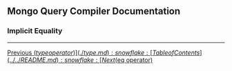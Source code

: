 ## Mongo Query Compiler Documentation

### Implicit Equality


---

[Previous ($type operator)](./type.md) :snowflake: 
[Table of Contents](../../README.md) :snowflake: 
[Next ($eq operator)](./eq.md)
